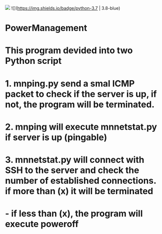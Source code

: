 ![](https://img.shields.io/badge/build-passing-brightgreen) ![](https://img.shields.io/badge/python-3.7 | 3.8-blue)


# PowerManagement
# This program devided into two Python script

# 1. mnping.py send a smal ICMP packet to check if the server is up, if not, the program will be terminated.
# 2. mnping will execute mnnetstat.py if server is up (pingable)
# 3. mnnetstat.py will connect with SSH to the server and check the number of established connections. if more than (x) it will be terminated
# - if less than (x), the program will execute poweroff
